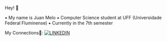 
Hey! 🎈

▪︎ My name is Juan Melo
▪︎ Computer Science student at UFF (Universidade Federal Fluminense)
▪︎ Currently in the 7th semester

My Connections💈:
[![LINKEDIN](https://img.shields.io/badge/LinkedIn-0077B5?style=for-the-badge&logo=linkedin&logoColor=white)](https://www.linkedin.com/in/juan-melo-705626199)

